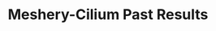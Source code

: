 ---
layout: past-results-layout
title: Meshery-Cilium Past Results
permalink: project/compatibility-matrix/meshery-cilium-past-results
description: a complete compatibility matrix and project test status dashboard.
language: en
display-title: "false"
list: exclude
type: "project"
service-mesh: "meshery-cilium"
subheading: "Meshery-Cilium"
---